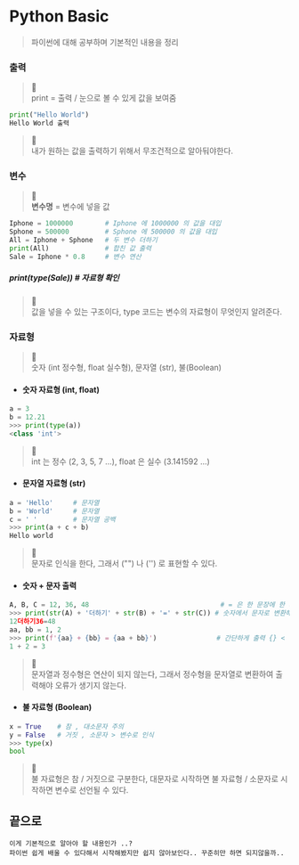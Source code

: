 Python Basic
===

> 파이썬에 대해 공부하며 기본적인 내용을 정리

### 출력

> 📒   
print = 출력 / 눈으로 볼 수 있게 값을 보여줌

```python
print("Hello World")
Hello World 출력
```

>📝   
내가 원하는 값을 출력하기 위해서 무조건적으로 알아둬야한다.

### 변수

> 📒   
__변수명__ = 변수에 넣을 값 
```python
Iphone = 1000000        # Iphone 에 1000000 의 값을 대입
Sphone = 500000         # Sphone 에 500000 의 값을 대입
All = Iphone + Sphone   # 두 변수 더하기
print(All)              # 합친 값 출력
Sale = Iphone * 0.8     # 변수 연산
```

##### print(type(Sale)) # 자료형 확인

>📝   
값을 넣을 수 있는 구조이다, type 코드는 변수의 자료형이 무엇인지 알려준다.

### 자료형

> 📒   
숫자 (int 정수형, float 실수형), 문자열 (str), 불(Boolean)

- #### 숫자 자료형 (int, float)
```python
a = 3
b = 12.21
>>> print(type(a))
<class 'int'>
```
>📝   
int 는 정수 (2, 3, 5, 7  ...), float 은 실수 (3.141592 ...)

- #### 문자열 자료형 (str)

```python
a = 'Hello'     # 문자열
b = 'World'     # 문자열
c = ' '         # 문자열 공백
>>> print(a + c + b)
Hello world
```
>📝   
문자로 인식을 한다, 그래서 ("") 나 ('') 로 표현할 수 있다.

- #### 숫자 + 문자 출력
```python
A, B, C = 12, 36, 48                                 # = 은 한 문장에 한 개
>>> print(str(A) + '더하기' + str(B) + '=' + str(C)) # 숫자에서 문자로 변환해서 출력
12더하기36=48
aa, bb = 1, 2
>>> print(f'{aa} + {bb} = {aa + bb}')               # 간단하게 출력 {} < 변수로 인식
1 + 2 = 3
```
>📝   
문자열과 정수형은 연산이 되지 않는다, 그래서 정수형을 문자열로 변환하여 출력해야 오류가 생기지 않는다.

- #### 불 자료형 (Boolean)
```python
x = True    # 참 , 대소문자 주의
y = False   # 거짓 , 소문자 > 변수로 인식
>>> type(x)
bool
```
>📝   
불 자료형은 참 / 거짓으로 구분한다, 대문자로 시작하면 불 자료형 / 소문자로 시작하면 변수로 선언될 수 있다.

끝으로
---
```
이게 기본적으로 알아야 할 내용인가 ..? 
파이썬 쉽게 배울 수 있다해서 시작해봤지만 쉽지 않아보인다.. 꾸준히만 하면 되지않을까..
```
